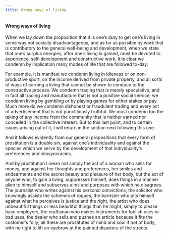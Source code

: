 ```yaml
---
title: Wrong ways of living
---
```

#### Wrong ways of living

When we lay down the proposition that it is one’s duty to get one’s
living in some way not socially disadvantageous, and as far as possible
by work that is contributory to the general well-being and development,
when we state that one’s surplus energies, after one’s living is gained,
must be devoted to experience, self-development and constructive work,
it is clear we condemn by implication many modes of life that are
followed to-day.

For example, it is manifest we condemn living in idleness or on
non-productive sport, on the income derived from private property, and
all sorts of ways of earning a living that cannot be shown to conduce to
the constructive process. We condemn trading that is merely speculative,
and in fact all trading and manufacture that is not a positive social
service; we condemn living by gambling or by playing games for either
stakes or pay. Much more do we condemn dishonest or fraudulent trading
and every act of advertisement that is not punctiliously truthful. We
must condemn too the taking of any income from the community that is
neither earned nor conceded in the collective interest. But to this last
point, and to certain issues arising out of it, I will return in the
section next following this one.

And it follows evidently from our general propositions that every form
of prostitution is a double sin, against one’s individuality and against
the species which we serve by the development of that individuality’s
preferences and idiosyncracies.

And by prostitution I mean not simply the act of a woman who sells for
money, and against her thoughts and preferences, her smiles and
endearments and the secret beauty and pleasure of her body, but the act
of anyone who, to gain a living, suppresses himself, does things in a
manner alien to himself and subserves aims and purposes with which he
disagrees. The journalist who writes against his personal convictions,
the solicitor who knowingly assists the schemes of rogues, the barrister
who pits himself against what he perceives is justice and the right, the
artist who does unbeautiful things or less beautiful things than he
might, simply to please base employers, the craftsman who makes
instruments for foolish uses or bad uses, the dealer who sells and
pushes an article because it fits the customer’s folly; all these are
prostitutes of mind and soul if not of body, with no right to lift an
eyebrow at the painted disasters of the streets.
